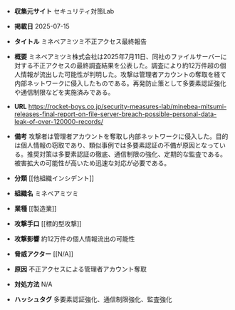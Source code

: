 - **収集元サイト**
セキュリティ対策Lab

- **掲載日**
2025-07-15

- **タイトル**
ミネベアミツミ不正アクセス最終報告

- **概要**
ミネベアミツミ株式会社は2025年7月11日、同社のファイルサーバーに対する不正アクセスの最終調査結果を公表した。調査により約12万件超の個人情報が流出した可能性が判明した。攻撃は管理者アカウントの奪取を経て内部ネットワークに侵入したものである。再発防止策として多要素認証強化や通信制限などを実施済みである。

- **URL**
https://rocket-boys.co.jp/security-measures-lab/minebea-mitsumi-releases-final-report-on-file-server-breach-possible-personal-data-leak-of-over-120000-records/

- **備考**
攻撃者は管理者アカウントを奪取し内部ネットワークに侵入した。目的は個人情報の窃取であり、類似事例では多要素認証の不備が原因となっている。推奨対策は多要素認証の徹底、通信制限の強化、定期的な監査である。被害拡大の可能性が高いため迅速な対応が必要である。

- **分類**
[[他組織インシデント]]

- **組織名**
ミネベアミツミ

- **業種**
[[製造業]]

- **攻撃手口**
[[標的型攻撃]]

- **攻撃影響**
約12万件の個人情報流出の可能性

- **脅威アクター**
[[N/A]]

- **原因**
不正アクセスによる管理者アカウント奪取

- **対処方法**
N/A

- **ハッシュタグ**
多要素認証強化、通信制限強化、監査強化
